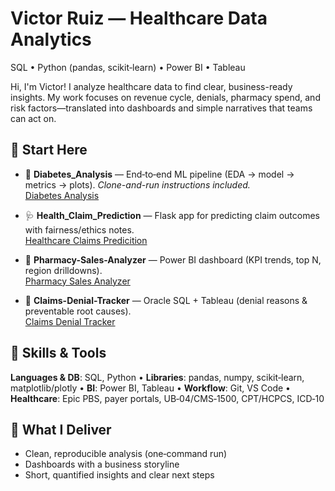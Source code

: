 # Victor Ruiz — Healthcare Data Analytics
SQL • Python (pandas, scikit‑learn) • Power BI • Tableau

Hi, I'm Victor! I analyze healthcare data to find clear, business-ready insights. My work focuses on revenue cycle, denials, pharmacy spend, and risk factors—translated into dashboards and simple narratives that teams can act on.

## 🚀 Start Here
- 🧪 **Diabetes_Analysis** — End‑to‑end ML pipeline (EDA → model → metrics → plots). *Clone-and-run instructions included.*  
  [Diabetes Analysis](https://github.com/odinruiz52/Diabetes_Analysis)
  
- 🩺 **Health_Claim_Prediction** — Flask app for predicting claim outcomes with fairness/ethics notes.  
  [Healthcare Claims Predicition](https://github.com/odinruiz52/Health_Claim_Prediction)
  
- 💊 **Pharmacy-Sales-Analyzer** — Power BI dashboard (KPI trends, top N, region drilldowns).  
  [Pharmacy Sales Analyzer](https://github.com/odinruiz52/Pharmacy-Sales-Analyzer)
  
- 📑 **Claims-Denial-Tracker** — Oracle SQL + Tableau (denial reasons & preventable root causes).  
  [Claims Denial Tracker](https://github.com/odinruiz52/Claims-Denial-Tracker)

## 🧩 Skills & Tools
**Languages & DB**: SQL, Python • **Libraries**: pandas, numpy, scikit‑learn, matplotlib/plotly • **BI**: Power BI, Tableau • **Workflow**: Git, VS Code • **Healthcare**: Epic PBS, payer portals, UB‑04/CMS‑1500, CPT/HCPCS, ICD‑10

## 🔎 What I Deliver
- Clean, reproducible analysis (one‑command run)
- Dashboards with a business storyline
- Short, quantified insights and clear next steps

